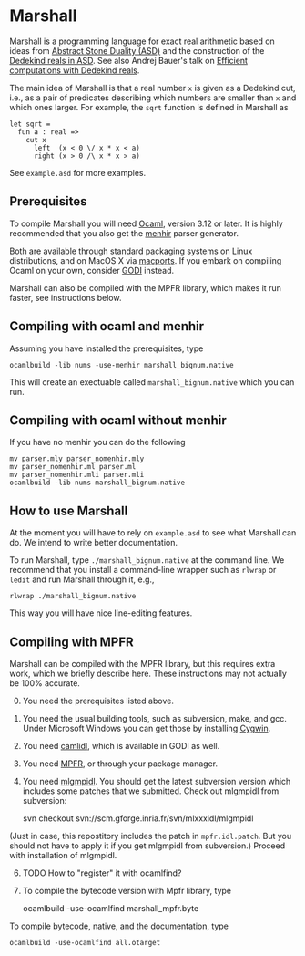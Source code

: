 # Marshall

Marshall is a programming language for exact real arithmetic based on ideas from
[Abstract Stone Duality (ASD)](http://www.paultaylor.eu/ASD/) and the
construction of the [Dedekind reals in
ASD](http://www.paultaylor.eu/ASD/analysis#dedras). See also Andrej Bauer's talk
on [Efficient computations with Dedekind
reals](http://math.andrej.com/2008/08/24/efficient-computation-with-dedekind-reals/). 

The main idea of Marshall is that a real number `x` is given as a Dedekind cut,
i.e., as a pair of predicates describing which numbers are smaller than `x` and
which ones larger. For example, the `sqrt` function is defined in Marshall as

    let sqrt =
      fun a : real =>
        cut x
          left  (x < 0 \/ x * x < a)
          right (x > 0 /\ x * x > a)

See `example.asd` for more examples.

## Prerequisites

To compile Marshall you will need [Ocaml](http://www.ocaml.org/), version 3.12 or later.
It is highly recommended that you also get the
[menhir](http://gallium.inria.fr/~fpottier/menhir/) parser generator.

Both are available through standard packaging systems on Linux distributions, and
on MacOS X via [macports](http://www.macports.org/). If you embark on compiling
Ocaml on your own, consider [GODI](http://godi.camlcity.org/godi/index.html) instead.

Marshall can also be compiled with the MPFR library, which makes it run faster,
see instructions below.

## Compiling with ocaml and menhir

Assuming you have installed the prerequisites, type

    ocamlbuild -lib nums -use-menhir marshall_bignum.native

This will create an exectuable called `marshall_bignum.native` which you can
run.

## Compiling with ocaml without menhir

If you have no menhir you can do the following

    mv parser.mly parser_nomenhir.mly
    mv parser_nomenhir.ml parser.ml
    mv parser_nomenhir.mli parser.mli
    ocamlbuild -lib nums marshall_bignum.native

## How to use Marshall

At the moment you will have to rely on `example.asd` to see what Marshall can
do. We intend to write better documentation.

To run Marshall, type `./marshall_bignum.native` at the command line. We
recommend that you install a command-line wrapper such as `rlwrap` or `ledit`
and run Marshall through it, e.g.,

    rlwrap ./marshall_bignum.native

This way you will have nice line-editing features.

## Compiling with MPFR

Marshall can be compiled with the MPFR library, but this requires extra work,
which we briefly describe here. These instructions may not actually be 100%
accurate.

0. You need the prerequisites listed above.

1. You need the usual building tools, such as subversion, make, and gcc. Under Microsoft
Windows you can get those by installing [Cygwin](http://www.cygwin.com/).

3. You need [camlidl](http://caml.inria.fr/camlidl/), which is available in GODI
as well.

4. You need [MPFR](http://www.mpfr.org/), or through your package manager.

5. You need [mlgmpidl](http://mlxxxidl.gforge.inria.fr/mlgmpidl/index.html). You should get
the latest subversion version which includes some patches that we
submitted. Check out mlgmpidl from subversion:

    svn checkout svn://scm.gforge.inria.fr/svn/mlxxxidl/mlgmpidl

(Just in case, this repostitory includes the patch in `mpfr.idl.patch`. But you
should not have to apply it if you get mlgmpidl from subversion.) Proceed with
installation of mlgmpidl.

6. TODO How to "register" it with ocamlfind?

7. To compile the bytecode version with Mpfr library, type

    ocamlbuild -use-ocamlfind marshall_mpfr.byte

To compile bytecode, native, and the documentation, type

    ocamlbuild -use-ocamlfind all.otarget
